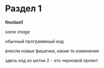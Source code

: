 # Раздел 1

**finction1**

*some image*

обычный программный код

внесли новые фишечки, какие то изменения

здесь код из ыетки 2 - это черновой проект
